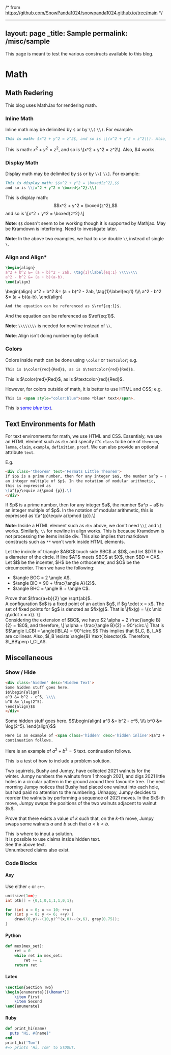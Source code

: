 /* 
    from https://github.com/SnowPanda1024/snowpanda1024.github.io/tree/main 
*/ 

---
layout: page
_title: Sample
permalink: /misc/sample
---
This page is meant to test the various constructs available to this blog.

# Math
## Math Redering
This blog uses MathJax for rendering math. 

### Inline Math
Inline math may be delimited by `$` or by `\\(` `\\)`. For example:
```md
This is math: $x^2 + y^2 = z^2$, and so is \\(x^2 + y^2 = z^2\\). Also, \$4 works.
```
This is math: $x^2 + y^2 = z^2$, and so is \\(x^2 + y^2 = z^2\\). Also, \$4 works.

### Display Math
Display math may be delimited by `$$` or by `\\[` `\\]`. For example:
```md
This is display math: $$x^2 + y^2 = \boxed{z^2},$$ 
and so is \\[x^2 + y^2 = \boxed{z^2}.\\] 
```
This is display math: $$x^2 + y^2 = \boxed{z^2},$$ and so is \\[x^2 + y^2 = \boxed{z^2}.\\] 

**Note**: `$$` doesn't seem to be working though it is supported by Mathjax. May be Kramdown is interfering. Need to investigate later.

**Note**: In the above two examples, we had to use double `\\` instead of single `\`.

### Align and Align*
```tex
\begin{align}
a^2 + b^2 &= (a + b)^2 - 2ab, \tag{1}\label{eq:1} \\\\\\\\
a^2 - b^2 &= (a + b)(a-b).
\end{align}
```
\begin{align}
a^2 + b^2 &= (a + b)^2 - 2ab, \tag{1}\label{eq:1} \\\\\\\\
a^2 - b^2 &= (a + b)(a-b).
\end{align}
```md
And the equation can be referenced as $\ref{eq:1}$.
```
And the equation can be referenced as $\ref{eq:1}$.

**Note**: `\\\\\\\\` is needed for newline instead of `\\`.

**Note**: Align isn't doing numbering by default.

### Colors
Colors inside math can be done using `\color` or `textcolor`; e.g.
```md
This is $\color{red}{Red}$, as is $\textcolor{red}{Red}$.
```
This is $\color{red}{Red}$, as is $\textcolor{red}{Red}$.

However, for colors outside of math, it is better to use HTML and CSS; e.g.
```md
This is <span style="color:blue">some *blue* text</span>.
```
This is <span style="color:blue">some *blue* text</span>.

## Text Environments for Math
For text environments for math, we use HTML and CSS. Essentialy, we use an HTML element such as `div` and specify it's `class` to be one of `theorem`, `lemma`, `claim`, `example`, `definition`, `proof`. We can also provide an optional attribute `text`.

E.g.
```md
<div class='theorem' text='Fermats Little Theorem'>
If $p$ is a prime number, then for any integer $a$, the number $a^p − a$ is 
an integer multiple of $p$. In the notation of modular arithmetic, 
this is expressed as
\[a^{p}\equiv a{\pmod {p}}.\]
</div>
```
<div class='theorem' text='Fermats Little Theorem'>
If $p$ is a prime number, then for any integer $a$, the number $a^p − a$ is an integer multiple of $p$. In the notation of modular arithmetic, this is expressed as
\[a^{p}\equiv a{\pmod {p}}.\]
</div>

**Note**: Inside a HTML element such as `div` above, we don't need `\\[` and `\[` works. Similarly, `\\` for newline in align works. This is because Kramdown is not processing the items inside div. This also implies that markdown constructs such as `**` won't work inside HTML elements.

<div class='lemma'>
Let the incircle of triangle $ABC$ touch side $BC$ at $D$, and let $DT$ be a diameter of the circle.
If line $AT$ meets $BC$ at $X$, then $BD = CX$.
</div>

<div class='claim'>
    Let $I$ be the incenter, $H$ be the orthocenter, and $O$ be the circumcenter. Then we have the following:
    <ul>
<li>$\angle BOC = 2 \angle A$.</li>
<li>$\angle BIC = 90 + \frac{\angle A}{2}$.</li>
<li>$\angle BHC = \angle B + \angle C$.</li>
</ul>
</div>

<div class='example'>
    Prove that $\frac{a+b}{2} \ge \sqrt{ab}$.
</div>

<div class='definition' text='Fixed Point'>
A configuration $x$ is a fixed point of an action $g$, if $g \cdot x = x$. The set of fixed points for $g$ is denoted as $fix(g)$. That is 
    \[fix(g) = \{x \mid g\cdot x = x\}. \]
</div>

<div class='proof' text='Proof of Part 1'>
    Considering the extension of $BC$, we have $2 \alpha + 2 \frac{\angle B}{2} = 180$, and therefore, 
    \[ \alpha + \frac{\angle B}{2} = 90^\circ.\]
    That is $$\angle I_CBI = \angle{IBI_A} = 90^\circ.$$
    This implies that $I_C, B, I_A$ are collinear. Also, $I_B \exists  \angle{B} \text{ bisector}$. Therefore, $I_BB\perp I_CI_A$.
</div>

## Miscellaneous
### Show / Hide
```md
<div class='hidden' desc='Hidden Text'>
Some hidden stuff goes here.
$$\begin{align}
a^3 &= b^2 - c^5, \\\\
b^0 &= \log(2^5).
\end{align}$$
</div>
```
<div class='hidden' desc='Hidden Text'>
Some hidden stuff goes here.
$$\begin{align}
a^3 &= b^2 - c^5, \\\\
b^0 &= \log(2^5).
\end{align}$$
</div>

```md
Here is an example of <span class='hidden' desc='hidden inline'>$a^2 + b^2 =5$</span> text. 
continuation follows.
```
Here is an example of <span class='hidden' desc='hidden inline'>$a^2 + b^2 =5$</span> text. continuation follows.

This is a test of how to include a problem solution. 

<div class='problem' text='IMO 2021/5'>
Two squirrels, Bushy and Jumpy, have collected 2021 walnuts for the winter. Jumpy numbers the walnuts from 1 through 2021, and digs 2021 little holes in a circular pattern in the ground around their favourite tree. The next morning Jumpy notices that Bushy had placed one walnut into each hole, but had paid no attention to the numbering. Unhappy, Jumpy decides to reorder the walnuts by performing a sequence of 2021 moves. In the $k$-th move, Jumpy swaps the positions of the two walnuts adjacent to walnut $k$.

Prove that there exists a value of $k$ such that, on the $k$-th move, Jumpy swaps some walnuts $a$ and $b$ such that $a < k < b$.
</div>

<div class='hidden' desc='Solution'>
This is where to input a solution. 

<div class='claim-un'>
It is possible to use claims inside hidden text.
</div>

<div class='proof'>
See the above text. 
</div>
</div>

<div class='remark'>
Unnumbered claims also exist. 
</div>

### Code Blocks

#### Asy
Use either `c` or `c++`.
```c++
unitsize(1cm);
int pth[] = {0,1,0,1,1,1,0,1};

for (int x = 0; x <= 10; ++x)
for (int y = 0; y <= 6; ++y) {
    draw((0,y)--(10,y)^^(x,0)--(x,6), gray(0.75));
}
```
#### Python
```python
def mex(mex_set):
    ret = 0
    while ret in mex_set:
        ret += 1
    return ret
```

#### Latex
```tex
\section{Section Two}
\begin{enumerate}[(\Roman*)]
    \item First
    \item Second
\end{enumerate}
```
#### Ruby
```ruby
def print_hi(name)
  puts "Hi, #{name}"
end
print_hi('Tom')
#=> prints 'Hi, Tom' to STDOUT.
```

